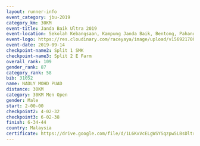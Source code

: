 ```yaml
---
layout: runner-info 
event_category: jbu-2019 
category_km: 30KM 
event-title: Janda Baik Ultra 2019 
event-location: Sekolah Kebangsaan, Kampung Janda Baik, Bentong, Pahang, Malaysia 
event-logo: https://res.cloudinary.com/raceyaya/image/upload/v1569217009/logo/janda-baik_vch1pc.jpg 
event-date: 2019-09-14 
checkpoint-name2: Split 1 SMK 
checkpoint-name3: Split 2 E Farm 
overall_rank: 109
gender_rank: 87
category_rank: 58
bib: 31052
name: NADLY MOHD PUAD
distance: 30KM
category: 30KM Men Open
gender: Male
start: 2-00-00
checkpoint2: 4-02-32
checkpoint3: 6-02-38
finish: 6-34-44
country: Malaysia
certificate: https://drive.google.com/file/d/1L6KxVcELgWSYSqzpw5LBsDltrhHct3kM/view?usp=sharing
---
```


